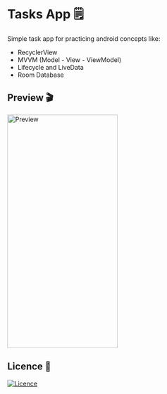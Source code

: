 # Tasks App 🗒️

Simple task app for practicing android concepts like:

- RecyclerView
- MVVM (Model - View - ViewModel)
- Lifecycle and LiveData
- Room Database

## Preview 🎬

<img height="530" src="./images/preview.gif" width="250" alt="Preview"/>

## Licence 📃

[![Licence](https://img.shields.io/github/license/Ileriayo/markdown-badges?style=for-the-badge)](./LICENSE)
